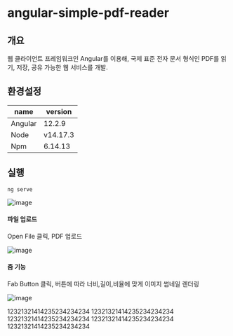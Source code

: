 # angular-simple-pdf-reader

## 개요

웹 클라이언트 프레임워크인 Angular를 이용해, 국제 표준 전자 문서 형식인 PDF를 읽기, 저장, 공유 가능한 웹 서비스를 개발.

## 환경설정

| name | version |
|---|---|
| Angular | 12.2.9 |
| Node | v14.17.3 |
| Npm | 6.14.13 |

## 실행

```
ng serve
```

![image](https://user-images.githubusercontent.com/91445932/146306759-729e253b-12e8-4c4f-b36f-84630571575c.png)

#### 파일 업로드

Open File 클릭, PDF 업로드

![image](https://user-images.githubusercontent.com/91445932/146306807-0acc58d5-c162-4bb3-8e8d-9203ae8496df.png)


#### 줌 기능

Fab Button 클릭, 버튼에 따라 너비,길이,비율에 맞게 이미지 썸네일 렌더링

![image](https://user-images.githubusercontent.com/91445932/146307747-3d05ec56-bb00-4e11-8cb0-b1c61e776d61.png)


12321321414235234234234
12321321414235234234234
12321321414235234234234
12321321414235234234234
12321321414235234234234